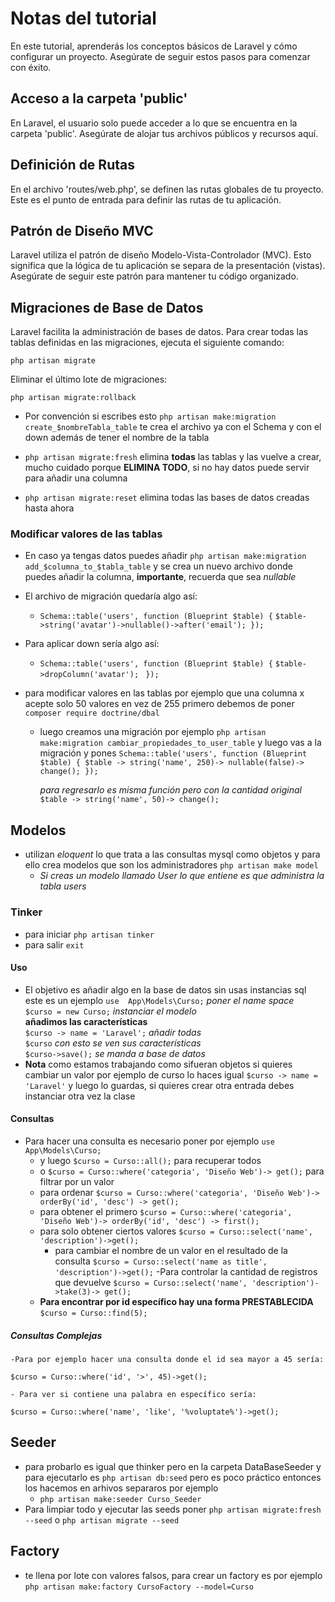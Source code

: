 # Notas del tutorial 

En este tutorial, aprenderás los conceptos básicos de Laravel y cómo configurar un proyecto. Asegúrate de seguir estos pasos para comenzar con éxito.

## Acceso a la carpeta 'public'
En Laravel, el usuario solo puede acceder a lo que se encuentra en la carpeta 'public'. Asegúrate de alojar tus archivos públicos y recursos aquí.

## Definición de Rutas

En el archivo 'routes/web.php', se definen las rutas globales de tu proyecto. Este es el punto de entrada para definir las rutas de tu aplicación.

## Patrón de Diseño MVC

Laravel utiliza el patrón de diseño Modelo-Vista-Controlador (MVC). Esto significa que la lógica de tu aplicación se separa de la presentación (vistas). Asegúrate de seguir este patrón para mantener tu código organizado.

## Migraciones de Base de Datos
Laravel facilita la administración de bases de datos. Para crear todas las tablas definidas en las migraciones, ejecuta el siguiente comando:

`php artisan migrate`

Eliminar el último lote de migraciones:

`php artisan migrate:rollback`

- Por convención si escribes esto `php artisan make:migration create_$nombreTabla_table` te crea el archivo ya con el Schema y con el down además de tener el nombre de la tabla

- `php artisan migrate:fresh` elimina **todas** las tablas y las vuelve a crear, mucho cuidado porque **ELIMINA TODO**,  si no hay datos puede servir para añadir una columna  

- `php artisan migrate:reset` elimina todas las bases de datos creadas hasta ahora

### Modificar valores de las tablas

- En caso ya tengas datos puedes añadir `php artisan make:migration add_$columna_to_$tabla_table` y se crea un nuevo archivo donde puedes añadir la columna, **importante**, recuerda  que sea _nullable_

- El archivo de migración quedaría algo así: 
    - `Schema::table('users', function (Blueprint $table) {`
`$table->string('avatar')->nullable()->after('email'); });`
- Para aplicar down sería algo así:
    - `Schema::table('users', function (Blueprint $table) {`
      `$table->dropColumn('avatar');`
       ` });`

- para modificar valores en las tablas por ejemplo que una columna x acepte solo 50 valores en vez de 255 primero debemos de poner `composer require doctrine/dbal` 
    * luego creamos una migración por ejemplo `php artisan make:migration cambiar_propiedades_to_user_table` y luego vas a la migración y pones 
    `Schema::table('users', function (Blueprint $table) {
            $table -> string('name', 250)-> nullable(false)-> change();
        });`
    
        *para regresarlo es misma función pero con la cantidad original* `$table -> string('name', 50)-> change();` 
## Modelos
- utilizan *eloquent* lo que trata a las consultas mysql como objetos y para ello crea modelos que son los administradores `php artisan make model` 
    - _Si creas un modelo llamado User lo que entiene es que administra la tabla users_

### Tinker
- para iniciar `php artisan tinker`
- para salir `exit`

#### Uso
- El objetivo es añadir algo en la base de datos sin usas instancias sql este es un ejemplo 
`use  App\Models\Curso;` _poner el name space_           
`$curso = new Curso;` _instanciar el modelo_    
**añadimos las características**    
`$curso -> name = 'Laravel';` _añadir todas_           
`$curso` _con esto se ven sus características_                                       
`$curso->save();` _se manda a base de datos_               
- **Nota** como estamos trabajando como sifueran objetos si quieres cambiar un valor por ejemplo de curso lo haces igual  `$curso -> name = 'Laravel'` y luego lo guardas, si quieres crear otra entrada debes instanciar otra vez la clase 

#### Consultas 
- Para hacer una consulta es necesario poner por ejemplo `use App\Models\Curso;`
    - y luego `$curso = Curso::all();` para recuperar todos
    - o `$curso = Curso::where('categoria', 'Diseño Web')-> get();` para filtrar por un valor
    - para ordenar  `$curso = Curso::where('categoria', 'Diseño Web')-> orderBy('id', 'desc') -> get();` 
    - para obtener el primero `$curso = Curso::where('categoria', 'Diseño Web')-> orderBy('id', 'desc') -> first();` 
    - para solo obtener ciertos valores `$curso = Curso::select('name', 'description')->get();` 
        - para cambiar el nombre de un valor en el resultado de la consulta `$curso = Curso::select('name as title', 'description')->get();`
    -Para controlar la cantidad de registros que devuelve `$curso = Curso::select('name', 'description')->take(3)-> get();`
    - **Para encontrar por id específico hay una forma PRESTABLECIDA** `$curso = Curso::find(5);`
##### Consultas Complejas
    -Para por ejemplo hacer una consulta donde el id sea mayor a 45 sería:

    $curso = Curso::where('id', '>', 45)->get(); 

    - Para ver si contiene una palabra en específico sería:

    $curso = Curso::where('name', 'like', '%voluptate%')->get(); 

## Seeder 
- para probarlo es igual que thinker pero en la carpeta DataBaseSeeder y para ejecutarlo es `php artisan db:seed` pero es poco práctico entonces los hacemos en arhivos separaros por ejemplo
    - `php artisan make:seeder Curso_Seeder`
- Para limpiar todo y ejecutar las seeds poner `php artisan migrate:fresh --seed` o `php artisan migrate --seed`

## Factory
- te llena por lote con valores falsos, para crear un factory es por ejemplo `php artisan make:factory CursoFactory --model=Curso` 